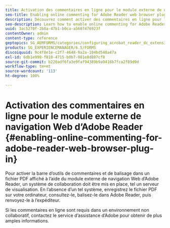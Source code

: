 ```yaml
---
title: Activation des commentaires en ligne pour le module externe de navigation Web d’Adobe Reader
seo-title: Enabling online commenting for Adobe Reader web browser plug-in
description: Découvrez comment activer des commentaires en ligne pour le module externe de navigateur web Adobe Reader.
seo-description: Learn how to enable online commenting for Adobe Reader web browser plug-in.
uuid: 3ac5270f-2b8a-47b1-b0ca-a5607476923f
contentOwner: admin
content-type: reference
geptopics: SG_AEMFORMS/categories/configuring_acrobat_reader_dc_extensions
products: SG_EXPERIENCEMANAGER/6.5/FORMS
discoiquuid: 9c4f8e1e-c2f7-4648-9a2a-104bd540a47a
exl-id: 6db1e998-f810-4715-b0b7-981e8d807cf8
source-git-commit: b220adf6fa3e9faf94389b9a9416b7fca2f89d9d
workflow-type: tm+mt
source-wordcount: '113'
ht-degree: 100%

---
```


# Activation des commentaires en ligne pour le module externe de navigation Web d’Adobe Reader {#enabling-online-commenting-for-adobe-reader-web-browser-plug-in}

Pour activer la barre d’outils de commentaires et de balisage dans un fichier PDF affiché à l’aide du module externe de navigation Web d’Adobe Reader, un système de collaboration doit être mis en place, tel un serveur de visualisation. En l’absence d’un tel système, enregistrez le fichier PDF sur votre ordinateur, consultez-le, balisez-le dans Adobe Reader, puis renvoyez-le à l’expéditeur.

Si les commentaires en ligne sont requis dans un environnement non collaboratif, contactez le service d’assistance d’Adobe pour obtenir de plus amples informations.
